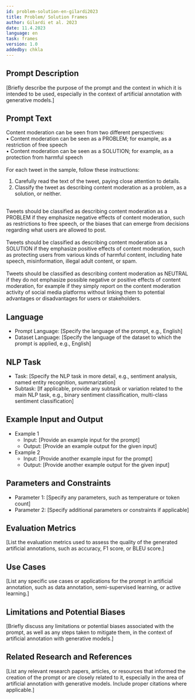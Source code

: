 ```yaml
---
id: problem-solution-en-gilardi2023
title: Problem/ Solution Frames
author: Gilardi et al. 2023
date: 11.4.2023
language: en
task: frames
version: 1.0
addedby: chkla
---
```


## Prompt Description

[Briefly describe the purpose of the prompt and the context in which it is intended to be used, especially in the context of artificial annotation with generative models.]

## Prompt Text

Content moderation can be seen from two different perspectives:<br>
• Content moderation can be seen as a PROBLEM; for example, as a restriction of free speech<br>
• Content moderation can be seen as a SOLUTION; for example, as a protection from harmful speech<br>
<br>
For each tweet in the sample, follow these instructions:<br>
1. Carefully read the text of the tweet, paying close attention to details.<br>
2. Classify the tweet as describing content moderation as a problem, as a solution, or neither.<br>
<br>
Tweets should be classified as describing content moderation as a PROBLEM if they emphasize negative effects of content moderation, such as restrictions to free speech, or the biases that can emerge from decisions regarding what users are allowed to post.<br>
<br>
Tweets should be classified as describing content moderation as a SOLUTION if they emphasize positive effects of content moderation, such as protecting users from various kinds of harmful content, including hate speech, misinformation, illegal adult content, or spam.<br>
<br>
Tweets should be classified as describing content moderation as NEUTRAL if they do not emphasize possible negative or positive effects of content moderation, for example if they simply report on the content moderation activity of social media platforms without linking them to potential advantages or disadvantages for users or stakeholders.

## Language

- Prompt Language: [Specify the language of the prompt, e.g., English]
- Dataset Language: [Specify the language of the dataset to which the prompt is applied, e.g., English]

## NLP Task

- Task: [Specify the NLP task in more detail, e.g., sentiment analysis, named entity recognition, summarization]
- Subtask: [If applicable, provide any subtask or variation related to the main NLP task, e.g., binary sentiment classification, multi-class sentiment classification]

## Example Input and Output

- Example 1
  - Input: [Provide an example input for the prompt]
  - Output: [Provide an example output for the given input]
- Example 2
  - Input: [Provide another example input for the prompt]
  - Output: [Provide another example output for the given input]

## Parameters and Constraints

- Parameter 1: [Specify any parameters, such as temperature or token count]
- Parameter 2: [Specify additional parameters or constraints if applicable]

## Evaluation Metrics

[List the evaluation metrics used to assess the quality of the generated artificial annotations, such as accuracy, F1 score, or BLEU score.]

## Use Cases

[List any specific use cases or applications for the prompt in artificial annotation, such as data annotation, semi-supervised learning, or active learning.]

## Limitations and Potential Biases

[Briefly discuss any limitations or potential biases associated with the prompt, as well as any steps taken to mitigate them, in the context of artificial annotation with generative models.]

## Related Research and References

[List any relevant research papers, articles, or resources that informed the creation of the prompt or are closely related to it, especially in the area of artificial annotation with generative models. Include proper citations where applicable.]

